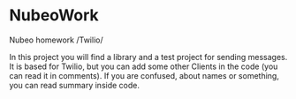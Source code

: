 # NubeoWork
Nubeo homework /Twilio/

In this project you will find a library and a test project for sending messages.
It is based for Twilio, but you can add some other Clients in the code (you can read it in comments).
If you are confused, about names or something, you can read summary inside code.
